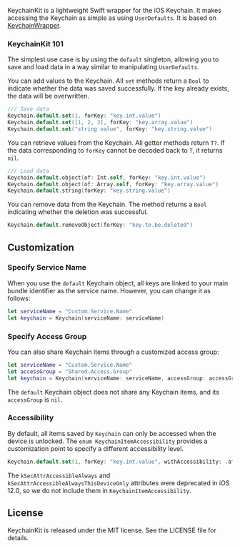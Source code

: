 
KeychainKit is a lightweight Swift wrapper for the iOS Keychain. It makes accessing the Keychain as simple as using `UserDefaults`. It is based on [KeychainWrapper](https://github.com/puretears/KeychainWrapper).

### KeychainKit 101

The simplest use case is by using the `default` singleton, allowing you to save and load data in a way similar to manipulating `UserDefaults`.

You can add values to the Keychain. All `set` methods return a `Bool` to indicate whether the data was saved successfully. If the key already exists, the data will be overwritten.

```swift
/// Save data
Keychain.default.set(1, forKey: "key.int.value")
Keychain.default.set([1, 2, 3], forKey: "key.array.value")
Keychain.default.set("string value", forKey: "key.string.value")
```

You can retrieve values from the Keychain. All getter methods return `T?`. If the data corresponding to `forKey` cannot be decoded back to `T`, it returns `nil`.

```swift
/// Load data
Keychain.default.object(of: Int.self, forKey: "key.int.value")
Keychain.default.object(of: Array.self, forKey: "key.array.value")
Keychain.default.string(forKey: "key.string.value")
```

You can remove data from the Keychain. The method returns a `Bool` indicating whether the deletion was successful.

```swift
Keychain.default.removeObject(forKey: "key.to.be.deleted")
```

## Customization

### Specify Service Name

When you use the `default` Keychain object, all keys are linked to your main bundle identifier as the service name. However, you can change it as follows:

```swift
let serviceName = "Custom.Service.Name"
let keychain = Keychain(serviceName: serviceName)
```

### Specify Access Group

You can also share Keychain items through a customized access group:

```swift
let serviceName = "Custom.Service.Name"
let accessGroup = "Shared.Access.Group"
let keychain = Keychain(serviceName: serviceName, accessGroup: accessGroup)
```

The `default` Keychain object does not share any Keychain items, and its `accessGroup` is `nil`.

### Accessibility

By default, all items saved by `Keychain` can only be accessed when the device is unlocked. The `enum KeychainItemAccessibility` provides a customization point to specify a different accessibility level.

```swift
Keychain.default.set(1, forKey: "key.int.value", withAccessibility: .afterFirstUnlock)
```

The `kSecAttrAccessibleAlways` and `kSecAttrAccessibleAlwaysThisDeviceOnly` attributes were deprecated in iOS 12.0, so we do not include them in `KeychainItemAccessibility`.

## License

KeychainKit is released under the MIT license. See the LICENSE file for details.
